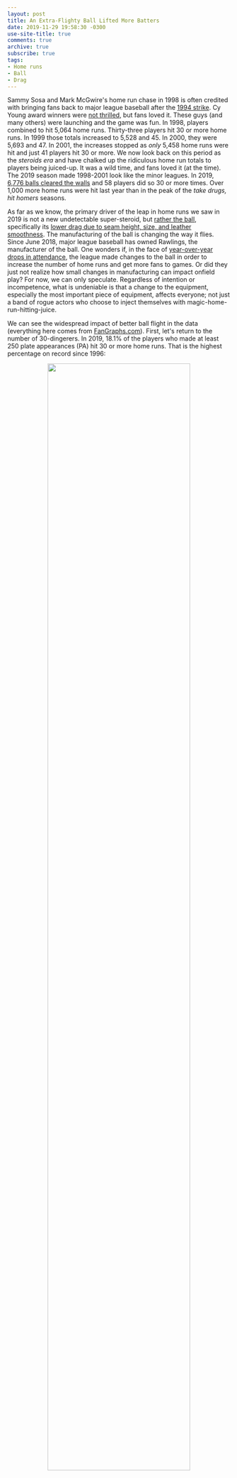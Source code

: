 ```yaml
---
layout: post
title: An Extra-Flighty Ball Lifted More Batters
date: 2019-11-29 19:58:30 -0300 
use-site-title: true
comments: true
archive: true
subscribe: true
tags:
- Home runs
- Ball
- Drag
---
```


Sammy Sosa and Mark McGwire's home run chase in 1998 is often credited with bringing fans back to major league baseball after the <a href = "https://en.wikipedia.org/wiki/1994%E2%80%9395_Major_League_Baseball_strike" target = "_blank">1994 strike</a>. Cy Young award winners were <a href = "https://www.youtube.com/watch?v=qLECMCargd8" target = "_blank">not thrilled</a>, but fans loved it. These guys (and many others) were launching and the game was fun. In 1998, players combined to hit 5,064 home runs. Thirty-three players hit 30 or more home runs. In 1999 those totals increased to 5,528 and 45. In 2000, they were 5,693 and 47. In 2001, the increases stopped as *only* 5,458 home runs were hit and just 41 players hit 30 or more. We now look back on this period as the *steroids era* and have chalked up the ridiculous home run totals to players being juiced-up. It was a wild time, and fans loved it (at the time). The 2019 season made 1998-2001 look like the minor leagues. In 2019, [6,776 balls cleared the walls](/img/posts/20191129/fig0_HRtotalxSeason.png) and 58 players did so 30 or more times. Over 1,000 more home runs were hit last year than in the peak of the *take drugs, hit homers* seasons.

As far as we know, the primary driver of the leap in home runs we saw in 2019 is not a new undetectable super-steroid, but <a href = "https://www.baseballprospectus.com/news/article/48260/moonshot-the-baseball-is-juiced-again/" target = "_blank">rather the ball</a>, specifically its <a href = "https://theathletic.com/1044790/2019/06/25/yes-the-baseball-is-different-again-an-astrophysicist-examines-this-years-baseballs-and-breaks-down-the-changes/" target = "_blank">lower drag due to seam height, size, and leather smoothness</a>. The manufacturing of the ball is changing the way it flies. Since June 2018, major league baseball has owned Rawlings, the manufacturer of the ball. One wonders if, in the face of <a href = "https://mlb.nbcsports.com/2019/05/30/mlb-attendance-down/" target = "_blank">year-over-year drops in attendance</a>, the league made changes to the ball in order to increase the number of home runs and get more fans to games. Or did they just not realize how small changes in manufacturing can impact onfield play? For now, we can only speculate. Regardless of intention or incompetence, what is undeniable is that a change to the equipment, especially the most important piece of equipment, affects everyone; not just a band of rogue actors who choose to inject themselves with magic-home-run-hitting-juice. 

We can see the widespread impact of better ball flight in the data (everything here comes from <a href = "https://www.fangraphs.com/" target = "_blank">FanGraphs.com</a>). First, let's return to the number of 30-dingerers. In 2019, 18.1% of the players who made at least 250 plate appearances (PA) hit 30 or more home runs. That is the highest percentage on record since 1996:

<center><img src="/img/posts/20191129/fig1_sluggerPropxSeason.png" width="80%"></center>

You can see the bumps in the *steroid era* (1998-2001), and in 2016-2017 (MLB commissioned a <a href = "http://www.mlb.com/documents/7/9/4/278128794/Full_Report_of_the_Committee_Studying_Home_Run_Rates_in_Major_League_Baseball_052418.pdf" target = "_blank">Home Run Committee to investigate the home run surges in these years</a>), but even those 'peaks' fall at least three percentage points lower than what we saw in 2019.

Hitting 30 home runs is a remarkable achievement, but it also an arbitrary threshold to care about. The way the ball was flying last year didn't just push a greater proportion of players over the 30 HR line, it helped a greater proportion of players hit *more* home runs in 2019 than they had in 2018. These year-over-year comparisons are revealing. Below is a plot of HR/PA difference scores between 2019 and 2018 for all players who made at least 250 PA in each season:

<center><img src="/img/posts/20191129/fig2_HRperPAchange_2019Season.png" width="80%"></center>

A reasonable expectation would be for about half of the players to be better in 2019 than in 2018 and about half of the players to be worse in 2019 than in 2018, with a median HR/PA change near zero. That is clearly not what happened. 68.8% had a higher HR/PA in 2019 than in 2018 with a median HR/PA change of nearly 0.6%. As a point of comparison, here is the analysis for the 2009 season, in which 48.1% had a higher HR/PA than in 2008 and a median HR/PA change of -0.006% (effectively zero):

<center><img src="/img/posts/20191129/fig3_HRperPAchange_2009Season.png" width="80%"></center>

The 2009 season is the median season (for 1996 - 2019) in terms of proportion of players with a higher HR/PA in the season of interest relative to the previous season. You can see how different it is from 2019. It is not just the proportion of players who had a higher HR/PA and median change. In 2009, 12 players had a HR/PA change greater than or equal to 2% from 2008. In 2019, 31 players exceeded that change (from 2018). Among the risers, in 2009 the median increase was 0.8% and in 2019 it was 1.1%. That difference may not look like much, but it adds up. Over 400 PA it is an extra 1-2 home runs (per player). Overall, the 68.8% proportion of HR/PA risers observed in 2019 is the highest since 1996. The next highest is the 60.3% in 2016. Here is how it has trended since 1996 (the gray line marks the median):

<center><img src="/img/posts/20191129/fig4_HRperPApropRisersxSeason.png" width="80%"></center>

For the most part the proportion of year-over-year HR/PA performance risers has hovered around the 50% mark, which, as I noted above, is what you would expect. But recently we have seen big increases (2015 and 2016) and then the madness of 2019. Last year, the ball was flying and a lot of guys received a benefit. In addition to the ball, it could be that players learned to change their swings to launch the ball more and take advantage of the flight. It is easy to imagine how the rewards of doing so would push the behaviour and get others to try it out. Yet, at FiveThirtyEight, Rob Arthur showed that buying into the 'fly-ball revolution' in 2016 <a href = "https://fivethirtyeight.com/features/the-fly-ball-revolution-is-hurting-as-many-batters-as-its-helped/" target = "_blank">hurt as many players as it helped</a>. I found a similar result for 2019 (minimum 250 PA):

<center><img src="/img/posts/20191129/fig5_wOBAxFB_2019Season.png" width="80%"></center>

The first thing to note is that there was not a huge trend to higher fly-ball rates (FB%). 55% of the players included had higher FB% in 2019 than in 2018. This distribution at least partially undermines the idea that players en masse adopted swing changes to hit more fly balls. Among those those players who increased their fly-ball rate, there was a 54/46 split as to whether their weighted on-base average (wOBA) went up or down. There was no correlation between the change in fly ball rate and change in wOBA in 2019 (*r* = 0.03). But hitting a home run is just one component of wOBA. So while there were more home runs, there were likely more negative elements like strikeouts, fly outs and pop outs, and fewer of the other positive elements like doubles and triples. Thus, the lack of change in wOBA despite the change in HR/PA. The ball flying better will not turn any old fly-ball into a home run. Only some of the fly-balls that would be a double/triple/flyout in previous years would be a home run in 2019. With all that said, among those who increased their fly-ball rate, there was a 77/23 split as to whether their HR/PA went up or down (*r* = 0.36): 

<center><img src="/img/posts/20191129/fig6_HRperPAxFB_2019Season.png" width="80%"></center>

You have to hit the ball in the air to hit a home run. But hitting the ball in the air (and hitting more home runs) doesn't necessarily make one a more overall productive hitter.

All in all, 2019 will be remembered as the year-of-the-home-run (or the start of the 'Home-Run-Era'). An issue that arises is that, because the ball appears to have driven so much of the home run increase (and the change in player strategy), we don't know what is real and therefore what to expect next year. What if the league changes the ball back to a deader ball (if they can). How quickly will hitters adapt? Will attendance/interest issues get worse if the <a href = "https://www.theringer.com/mlb/2019/10/15/20914967/de-juiced-ball-2019-mlb-postseason-2020-offensive-projections-deadball-era" target = "_blank">game returns to a dead-ball era</a>? And if the league *can* change the ball, how do we account for what happened in 2019? Was it truly just a change in manufacturing process? Or was it a directed effort to keep/get more eyes on the game? Further, if it was manufacturing, how much of the *steroids era* was actually due to a change in the ball? I have always found the *take drugs, hit homers* narrative to be overly simplistic. Regardless, the league needs to get a handle on this situation with its equipment. Improving the year-to-year consistency, that has been absent the last five years, is critical.